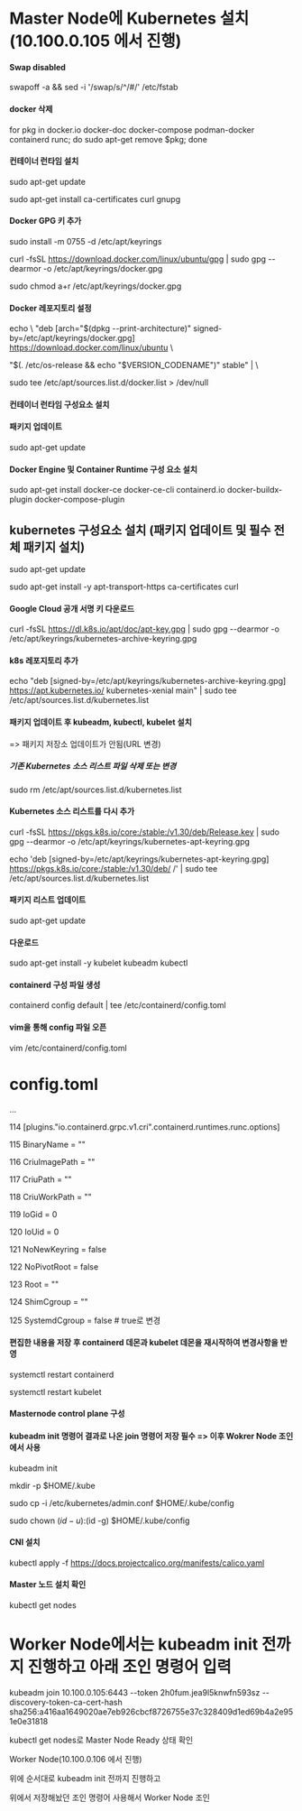 # Master Node에 Kubernetes 설치(10.100.0.105 에서 진행)



#### Swap disabled


swapoff -a && sed -i '/swap/s/^/#/' /etc/fstab


#### docker 삭제


for pkg in docker.io docker-doc docker-compose podman-docker containerd runc; do sudo apt-get remove $pkg; done



#### 컨테이너 런타임 설치


sudo apt-get update


sudo apt-get install ca-certificates curl gnupg



#### Docker GPG 키 추가


sudo install -m 0755 -d /etc/apt/keyrings


curl -fsSL https://download.docker.com/linux/ubuntu/gpg | sudo gpg --dearmor -o /etc/apt/keyrings/docker.gpg


sudo chmod a+r /etc/apt/keyrings/docker.gpg


#### Docker 레포지토리 설정
echo \ "deb [arch="$(dpkg --print-architecture)" signed-by=/etc/apt/keyrings/docker.gpg] https://download.docker.com/linux/ubuntu \


  "$(. /etc/os-release && echo "$VERSION_CODENAME")" stable" | \

  
  sudo tee /etc/apt/sources.list.d/docker.list > /dev/null


#### 컨테이너 런타임 구성요소 설치


#### 패키지 업데이트


sudo apt-get update


#### Docker Engine 및 Container Runtime 구성 요소 설치


sudo apt-get install docker-ce docker-ce-cli containerd.io docker-buildx-plugin docker-compose-plugin



## kubernetes 구성요소 설치 (패키지 업데이트 및 필수 전체 패키지 설치)


sudo apt-get update


sudo apt-get install -y apt-transport-https ca-certificates curl


#### Google Cloud 공개 서명 키 다운로드


curl -fsSL https://dl.k8s.io/apt/doc/apt-key.gpg | sudo gpg --dearmor -o /etc/apt/keyrings/kubernetes-archive-keyring.gpg


#### k8s 레포지토리 추가


echo "deb [signed-by=/etc/apt/keyrings/kubernetes-archive-keyring.gpg] https://apt.kubernetes.io/ kubernetes-xenial main" | sudo tee /etc/apt/sources.list.d/kubernetes.list


#### 패키지 업데이트 후 kubeadm, kubectl, kubelet 설치


=> 패키지 저장소 업데이트가 안됨(URL 변경)


##### 기존 Kubernetes 소스 리스트 파일 삭제 또는 변경


sudo rm /etc/apt/sources.list.d/kubernetes.list


#### Kubernetes 소스 리스트를 다시 추가


curl -fsSL https://pkgs.k8s.io/core:/stable:/v1.30/deb/Release.key | sudo gpg --dearmor -o /etc/apt/keyrings/kubernetes-apt-keyring.gpg


echo 'deb [signed-by=/etc/apt/keyrings/kubernetes-apt-keyring.gpg] https://pkgs.k8s.io/core:/stable:/v1.30/deb/ /' | sudo tee /etc/apt/sources.list.d/kubernetes.list

#### 패키지 리스트 업데이트


sudo apt-get update


#### 다운로드


sudo apt-get install -y kubelet kubeadm kubectl


#### containerd 구성 파일 생성


containerd config default | tee /etc/containerd/config.toml


#### vim을 통해 config 파일 오픈


vim /etc/containerd/config.toml


# config.toml


...


114 [plugins."io.containerd.grpc.v1.cri".containerd.runtimes.runc.options]


115		BinaryName = ""


116 	CriuImagePath = ""


117 	CriuPath = ""


118 	CriuWorkPath = ""


119 	IoGid = 0


120 	IoUid = 0


121 	NoNewKeyring = false


122 	NoPivotRoot = false


123 	Root = ""


124 	ShimCgroup = ""


125 	SystemdCgroup = false # true로 변경


#### 편집한 내용을 저장 후 containerd 데몬과 kubelet 데몬을 재시작하여 변경사항을 반영

systemctl restart containerd


systemctl restart kubelet

#### Masternode control plane 구성


#### kubeadm init 명령어 결과로 나온 join 명령어 저장 필수 => 이후 Wokrer Node 조인에서 사용


kubeadm init


mkdir -p $HOME/.kube


sudo cp -i /etc/kubernetes/admin.conf $HOME/.kube/config


sudo chown $(id -u):$(id -g) $HOME/.kube/config


#### CNI 설치


kubectl apply -f https://docs.projectcalico.org/manifests/calico.yaml


#### Master 노드 설치 확인


kubectl get nodes


# Worker Node에서는 kubeadm init 전까지 진행하고 아래 조인 명령어 입력


kubeadm join 10.100.0.105:6443 --token 2h0fum.jea9l5knwfn593sz --discovery-token-ca-cert-hash sha256:a416aa1649020ae7eb926cbcf8726755e37c328409d1ed69b4a2e951e0e31818


kubectl get nodes로 Master Node Ready 상태 확인


Worker Node(10.100.0.106 에서 진행)


위에 순서대로 kubeadm init 전까지 진행하고

위에서 저장해놨던 조인 명령어 사용해서 Worker Node 조인
